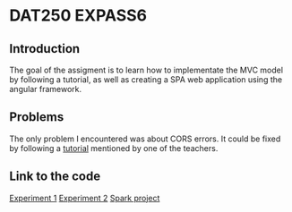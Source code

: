 # DAT250 EXPASS6
## Introduction
The goal of the assigment is to learn how to implementate the MVC model by following a tutorial, as well as creating a SPA web application using the angular framework.

## Problems
The only problem I encountered was about CORS errors. It could be fixed by following a [tutorial](https://www.azilen.com/blog/how-to-resolve-cors-errors-by-using-angular-proxy) mentioned by one of the teachers.

## Link to the code
[Experiment 1](https://github.com/SrMateos/experiment1_assignment6)
[Experiment 2](https://github.com/SrMateos/angularAssignment6)
[Spark project](https://github.com/SrMateos/dat250-sparkjava-counter)
